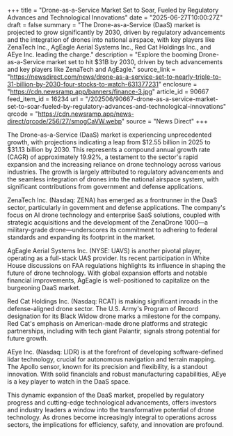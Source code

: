 +++
title = "Drone-as-a-Service Market Set to Soar, Fueled by Regulatory Advances and Technological Innovations"
date = "2025-06-27T10:00:27Z"
draft = false
summary = "The Drone-as-a-Service (DaaS) market is projected to grow significantly by 2030, driven by regulatory advancements and the integration of drones into national airspace, with key players like ZenaTech Inc., AgEagle Aerial Systems Inc., Red Cat Holdings Inc., and AEye Inc. leading the charge."
description = "Explore the booming Drone-as-a-Service market set to hit $31B by 2030, driven by tech advancements and key players like ZenaTech and AgEagle."
source_link = "https://newsdirect.com/news/drone-as-a-service-set-to-nearly-triple-to-31-billion-by-2030-four-stocks-to-watch-631377231"
enclosure = "https://cdn.newsramp.app/banners/finance-3.jpg"
article_id = 90667
feed_item_id = 16234
url = "/202506/90667-drone-as-a-service-market-set-to-soar-fueled-by-regulatory-advances-and-technological-innovations"
qrcode = "https://cdn.newsramp.app/news-direct/qrcode/256/27/smogCaVW.webp"
source = "News Direct"
+++

<p>The Drone-as-a-Service (DaaS) market is experiencing unprecedented growth, with projections indicating a leap from $12.55 billion in 2025 to $31.13 billion by 2030. This represents a compound annual growth rate (CAGR) of approximately 19.92%, a testament to the sector's rapid expansion and the increasing reliance on drone technology across various industries. The growth is largely attributed to regulatory advancements and the seamless integration of drones into the national airspace system, with significant contributions from government and defense applications.</p><p>ZenaTech Inc. (Nasdaq: ZENA) has emerged as a frontrunner in the DaaS sector, particularly in government and defense applications. The company's focus on AI drone technology and enterprise SaaS solutions, coupled with strategic acquisitions and the development of the ZenaDrone 1000—a military-grade drone—underscores its commitment to adhering to federal standards and expanding its footprint in the market.</p><p>AgEagle Aerial Systems Inc. (NYSE: UAVS) is another pivotal player, operating as a full-stack UAS provider. Its recent participation in White House discussions on FAA regulations highlights its influence in shaping the future of drone technology. With global expansion efforts and notable financial improvements, AgEagle is well-positioned to capitalize on the burgeoning DaaS market.</p><p>Red Cat Holdings Inc. (Nasdaq: RCAT) is making significant inroads in the defense-aligned drone sector. The U.S. Army's Program of Record designation for its Black Widow drone marks a milestone for the company. Red Cat's emphasis on American-made drone platforms and strategic partnerships, including with tech giant Palantir, signals strong potential for future growth.</p><p>AEye Inc. (Nasdaq: LIDR) is at the forefront of developing software-defined lidar technology, crucial for autonomous navigation and terrain mapping. The Apollo sensor, known for its precision and flexibility, is a standout innovation. With solid financials and robust manufacturing capabilities, AEye is a key player to watch in the DaaS space.</p><p>This dynamic expansion of the DaaS market, propelled by regulatory progress and cutting-edge technological advancements, offers investors and industry leaders a window into the transformative potential of drone technology. As drones become increasingly integral to operations across sectors, the implications for efficiency, safety, and innovation are profound.</p>